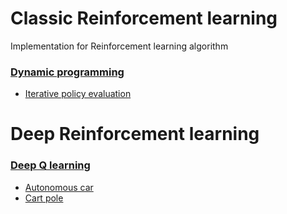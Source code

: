 # Classic Reinforcement learning

Implementation for Reinforcement learning algorithm


### [Dynamic programming](dynamic_programming)
- [Iterative policy evaluation](dynamic_programming/iterative_policy_evaluation.py)


# Deep Reinforcement learning
### [Deep Q learning](deep_Q_learning)
- [Autonomous car](deep_Q_learning/autonomous_car)
- [Cart pole](deep_Q_learning/cart_pole_keras)